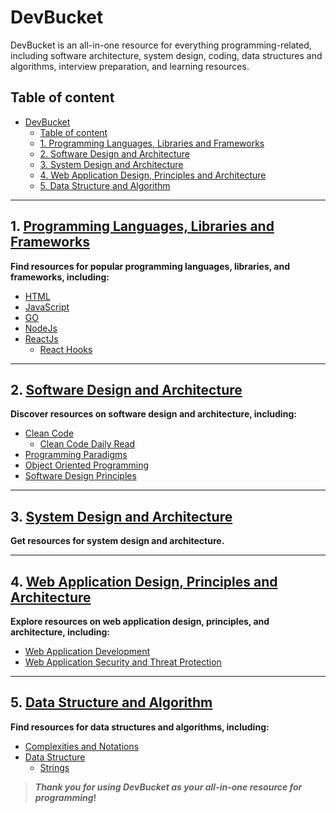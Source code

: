 # DevBucket

DevBucket is an all-in-one resource for everything programming-related, including software architecture, system design, coding, data structures and algorithms, interview preparation, and learning resources.

## Table of content

- [DevBucket](#devbucket)
  - [Table of content](#table-of-content)
  - [1. Programming Languages, Libraries and Frameworks](#1-programming-languages-libraries-and-frameworks)
  - [2. Software Design and Architecture](#2-software-design-and-architecture)
  - [3. System Design and Architecture](#3-system-design-and-architecture)
  - [4. Web Application Design, Principles and Architecture](#4-web-application-design-principles-and-architecture)
  - [5. Data Structure and Algorithm](#5-data-structure-and-algorithm)

---

## 1. [Programming Languages, Libraries and Frameworks](./content/programming-languages-libraries-and-frameworks.md)

**Find resources for popular programming languages, libraries, and frameworks, including:**

- [HTML](./content/programming-languages-libraries-and-frameworks/html.md)
- [JavaScript](./content/programming-languages-libraries-and-frameworks/javascript.md)
- [GO](./content/programming-languages-libraries-and-frameworks/go.md)
- [NodeJs](./content/programming-languages-libraries-and-frameworks/node-js.md)
- [ReactJs](./content/programming-languages-libraries-and-frameworks/react-js.md)
  - [React Hooks](./content/programming-languages-libraries-and-frameworks/react-js/reack-hooks.md)

---

## 2. [Software Design and Architecture](./content/software-design-and-architecture.md)

**Discover resources on software design and architecture, including:**

- [Clean Code](./content/software-design-and-architecture/1.clean-code.md)
  - [Clean Code Daily Read](./content/software-design-and-architecture/1.clean-code/learn.md)
- [Programming Paradigms](./content/software-design-and-architecture/2.programming-paradigms.md)
- [Object Oriented Programming](./content/software-design-and-architecture/3.object-oriented-programming.md)
- [Software Design Principles](./content/software-design-and-architecture/4.software-design-principles.md)

---


## 3. [System Design and Architecture](./content/system-design-and-architecture.md)

**Get resources for system design and architecture.**

---

## 4. [Web Application Design, Principles and Architecture](./content/web-application-design-principles-and-architecture.md)

**Explore resources on web application design, principles, and architecture, including:**

- [Web Application Development](./content/web-application-design-principles-and-architecture/1.web-application-development.md)
- [Web Application Security and Threat Protection](./content/web-application-design-principles-and-architecture/2.web-application-security.md)

---

## 5. [Data Structure and Algorithm](./content/data-structure-and-algorithm.md)

**Find resources for data structures and algorithms, including:**

- [Complexities and Notations](./content/data-structure-and-algorithm/1.complexities-and-notations.md)
- [Data Structure](./content/data-structure-and-algorithm/2.data-structure.md)
  - [Strings](./content/data-structure-and-algorithm/2.data-structure/1.strings.md)

> **_Thank you for using DevBucket as your all-in-one resource for programming_!**
